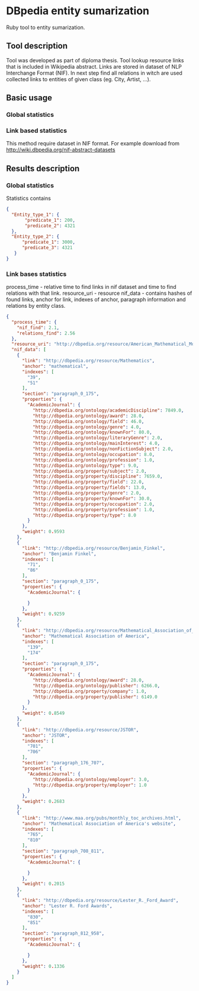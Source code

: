 # DBpedia entity sumarization
Ruby tool to entity sumarization.

## Tool description
Tool was developed as part of diploma thesis. Tool lookup resource links that is included in Wikipedia abstract.
Links are stored in dataset of NLP Interchange Format (NIF). In next step find all relations in witch are used collected links to entities of given class (eg. City, Artist, ...).   

## Basic usage

### Global statistics

### Link based statistics
This method require dataset in NIF format. For example download from 
http://wiki.dbpedia.org/nif-abstract-datasets

## Results description 

### Global statistics
Statistics contains 

```json
{
  "Entity_type_1": {
       "predicate_1": 200,
       "predicate_2": 4321
  },
  "Entity_type_2": {
      "predicate_1": 3000,
      "predicate_3": 4321
   }
}
```

### Link bases statistics
process_time - relative time to find links in nif dataset and time to find relations with that link.
resource_uri - resource
nif_data - contains hashes of found links, anchor for link, indexes of anchor, paragraph information and relations by entity class.
 
```json
{
  "process_time": {
    "nif_find": 2.1,
    "relations_find": 2.56
  },
  "resource_uri": "http://dbpedia.org/resource/American_Mathematical_Monthly",
  "nif_data": [
    {
      "link": "http://dbpedia.org/resource/Mathematics",
      "anchor": "mathematical",
      "indexes": [
        "39",
        "51"
      ],
      "section": "paragraph_0_175",
      "properties": {
        "AcademicJournal": {
          "http://dbpedia.org/ontology/academicDiscipline": 7849.0,
          "http://dbpedia.org/ontology/award": 28.0,
          "http://dbpedia.org/ontology/field": 46.0,
          "http://dbpedia.org/ontology/genre": 4.0,
          "http://dbpedia.org/ontology/knownFor": 80.0,
          "http://dbpedia.org/ontology/literaryGenre": 2.0,
          "http://dbpedia.org/ontology/mainInterest": 4.0,
          "http://dbpedia.org/ontology/nonFictionSubject": 2.0,
          "http://dbpedia.org/ontology/occupation": 8.0,
          "http://dbpedia.org/ontology/profession": 1.0,
          "http://dbpedia.org/ontology/type": 9.0,
          "http://dbpedia.org/property/subject": 2.0,
          "http://dbpedia.org/property/discipline": 7659.0,
          "http://dbpedia.org/property/field": 22.0,
          "http://dbpedia.org/property/fields": 13.0,
          "http://dbpedia.org/property/genre": 2.0,
          "http://dbpedia.org/property/knownFor": 30.0,
          "http://dbpedia.org/property/occupation": 2.0,
          "http://dbpedia.org/property/profession": 1.0,
          "http://dbpedia.org/property/type": 8.0
        }
      },
      "weight": 0.9593
    },
    {
      "link": "http://dbpedia.org/resource/Benjamin_Finkel",
      "anchor": "Benjamin Finkel",
      "indexes": [
        "71",
        "86"
      ],
      "section": "paragraph_0_175",
      "properties": {
        "AcademicJournal": {

        }
      },
      "weight": 0.9259
    },
    {
      "link": "http://dbpedia.org/resource/Mathematical_Association_of_America",
      "anchor": "Mathematical Association of America",
      "indexes": [
        "139",
        "174"
      ],
      "section": "paragraph_0_175",
      "properties": {
        "AcademicJournal": {
          "http://dbpedia.org/ontology/award": 28.0,
          "http://dbpedia.org/ontology/publisher": 6266.0,
          "http://dbpedia.org/property/company": 1.0,
          "http://dbpedia.org/property/publisher": 6149.0
        }
      },
      "weight": 0.8549
    },
    {
      "link": "http://dbpedia.org/resource/JSTOR",
      "anchor": "JSTOR",
      "indexes": [
        "701",
        "706"
      ],
      "section": "paragraph_176_707",
      "properties": {
        "AcademicJournal": {
          "http://dbpedia.org/ontology/employer": 3.0,
          "http://dbpedia.org/property/employer": 1.0
        }
      },
      "weight": 0.2683
    },
    {
      "link": "http://www.maa.org/pubs/monthly_toc_archives.html",
      "anchor": "Mathematical Association of America's website",
      "indexes": [
        "765",
        "810"
      ],
      "section": "paragraph_708_811",
      "properties": {
        "AcademicJournal": {

        }
      },
      "weight": 0.2015
    },
    {
      "link": "http://dbpedia.org/resource/Lester_R._Ford_Award",
      "anchor": "Lester R. Ford Awards",
      "indexes": [
        "830",
        "851"
      ],
      "section": "paragraph_812_958",
      "properties": {
        "AcademicJournal": {

        }
      },
      "weight": 0.1336
    }
  ]
}
```